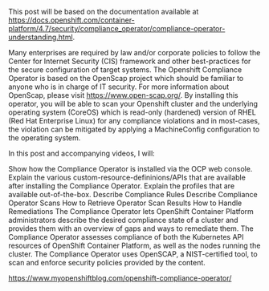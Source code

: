 This post will be based on the documentation available at https://docs.openshift.com/container-platform/4.7/security/compliance_operator/compliance-operator-understanding.html.

Many enterprises are required by law and/or corporate policies to follow the Center for Internet Security (CIS) framework and other best-practices for the secure configuration of target systems. The Openshift Compliance Operator is based on the OpenScap project which should be familiar to anyone who is in charge of IT security. For more information about OpenScap, please visit https://www.open-scap.org/. By installing this operator, you will be able to scan your Openshift cluster and the underlying operating system (CoreOS) which is read-only (hardened) version of RHEL (Red Hat Enterprise Linux) for any compliance violations and in most-cases, the violation can be mitigated by applying a MachineConfig configuration to the operating system.

In this post and accompanying videos, I will:

Show how the Compliance Operator is installed via the OCP web console.
Explain the various custom-resource-defininions/APIs that are available after installing the Compliance Operator.
Explain the profiles that are available out-of-the-box.
Describe Compliance Rules
Describe Compliance Operator Scans
How to Retrieve Operator Scan Results
How to Handle Remediations
The Compliance Operator lets OpenShift Container Platform administrators describe the desired compliance state of a cluster and provides them with an overview of gaps and ways to remediate them. The Compliance Operator assesses compliance of both the Kubernetes API resources of OpenShift Container Platform, as well as the nodes running the cluster. The Compliance Operator uses OpenSCAP, a NIST-certified tool, to scan and enforce security policies provided by the content.

https://www.myopenshiftblog.com/openshift-compliance-operator/

